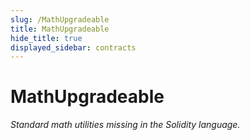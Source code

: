 ```yaml
---
slug: /MathUpgradeable
title: MathUpgradeable
hide_title: true
displayed_sidebar: contracts
---
```

# MathUpgradeable







*Standard math utilities missing in the Solidity language.*


